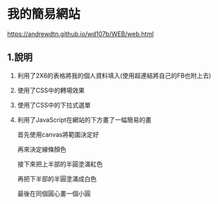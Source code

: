 # 我的簡易網站
https://andrewdtn.github.io/wd107b/WEB/web.html
 
## 1.說明

1. 利用了2X6的表格將我的個人資料填入(使用超連結將自己的FB也附上去)
2. 使用了CSS中的轉場效果
3. 使用了CSS中的下拉式選單
4. 利用了JavaScript在網站的下方畫了一幅簡易的畫

    首先使用canvas將範圍決定好

    再來決定線條顏色

    接下來把上半部的半圓塗滿紅色

    再把下半部的半圓塗滿成白色 

    最後在同個圓心畫一個小圓 
